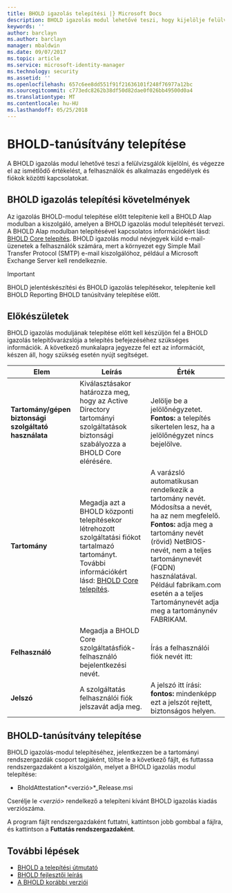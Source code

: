 ```yaml
---
title: BHOLD igazolás telepítési |} Microsoft Docs
description: BHOLD igazolás modul lehetővé teszi, hogy kijelölje felülvizsgálók, és végezze el az értékelést
keywords: ''
author: barclayn
ms.author: barclayn
manager: mbaldwin
ms.date: 09/07/2017
ms.topic: article
ms.service: microsoft-identity-manager
ms.technology: security
ms.assetid: ''
ms.openlocfilehash: 657c6ee8dd551f91f21636101f248f76977a12bc
ms.sourcegitcommit: c773edc8262b38df50d82dae0f026bb49500d0a4
ms.translationtype: MT
ms.contentlocale: hu-HU
ms.lasthandoff: 05/25/2018
---
```

# <a name="bhold-attestation-installation"></a>BHOLD-tanúsítvány telepítése

A BHOLD igazolás modul lehetővé teszi a felülvizsgálók kijelölni, és végezze el az ismétlődő értékelést, a felhasználók és alkalmazás engedélyek és fiókok közötti kapcsolatokat.

## <a name="bhold-attestation-installation-requirements"></a>BHOLD igazolás telepítési követelmények

Az igazolás BHOLD-modul telepítése előtt telepítenie kell a BHOLD Alap modulban a kiszolgáló, amelyen a BHOLD igazolás modul telepítését tervezi. A BHOLD Alap modulban telepítésével kapcsolatos információkért lásd: [BHOLD Core telepítés](https://technet.microsoft.com/library/jj134095(v=ws.10).aspx). BHOLD igazolás modul névjegyek küld e-mail-üzenetek a felhasználók számára, mert a környezet egy Simple Mail Transfer Protocol (SMTP) e-mail kiszolgálóhoz, például a Microsoft Exchange Server kell rendelkeznie.

>[!IMPORTANT]
BHOLD jelentéskészítési és BHOLD igazolás telepítésekor, telepítenie kell BHOLD Reporting BHOLD tanúsítvány telepítése előtt.

## <a name="before-you-begin"></a>Előkészületek

BHOLD igazolás moduljának telepítése előtt kell készüljön fel a BHOLD igazolás telepítővarázslója a telepítés befejezéséhez szükséges információk. A következő munkalapra jegyezze fel ezt az információt, készen áll, hogy szükség esetén nyújt segítséget.

| **Elem**                                    | **Leírás**                                                                                                                                                                                                           | **Érték**                                                                                                                                                                                                                                                                                                            |
|---------------------------------------------|---------------------------------------------------------------------------------------------------------------------------------------------------------------------------------------------------------------------------|----------------------------------------------------------------------------------------------------------------------------------------------------------------------------------------------------------------------------------------------------------------------------------------------------------------------|
| **Tartomány/gépen biztonsági szolgáltató használata** | Kiválasztásakor határozza meg, hogy az Active Directory tartományi szolgáltatások biztonsági szabályozza a BHOLD Core elérésére.                                                                                                                | Jelölje be a jelölőnégyzetet. **Fontos:** a telepítés sikertelen lesz, ha a jelölőnégyzet nincs bejelölve.                                                                                                                                                                                                                   |
| **Tartomány**                                  | Megadja azt a BHOLD központi telepítésekor létrehozott szolgáltatási fiókot tartalmazó tartományt. További információkért lásd: [BHOLD Core telepítés](https://technet.microsoft.com/library/jj134095(v=ws.10).aspx). | A varázsló automatikusan rendelkezik a tartomány nevét. Módosítsa a nevét, ha az nem megfelelő. **Fontos:** adja meg a tartomány nevét (rövid) NetBIOS-nevét, nem a teljes tartománynevét (FQDN) használatával. Például fabrikam.com esetén a a teljes Tartománynevét adja meg a tartománynév FABRIKAM. |
| **Felhasználó**                                    | Megadja a BHOLD Core szolgáltatásfiók-felhasználó bejelentkezési nevét.                                                                                                                                                          | Írás a felhasználói fiók nevét itt:                                                                                                                                                                                                                                                                                    |
| **Jelszó**                                | A szolgáltatás felhasználói fiók jelszavát adja meg.                                                                                                                                                                       | A jelszó itt írási: **fontos:** mindenképp ezt a jelszót rejtett, biztonságos helyen.                                                                                                                                                                                                                  |

## <a name="bhold-attestation-installation"></a>BHOLD-tanúsítvány telepítése

BHOLD igazolás-modul telepítéséhez, jelentkezzen be a tartományi rendszergazdák csoport tagjaként, töltse le a következő fájlt, és futtassa rendszergazdaként a kiszolgálón, melyet a BHOLD igazolás modul telepítése:

- BholdAttestation*\<verzió\>*\_Release.msi

Cserélje le *\<verzió\>* rendelkező a telepíteni kívánt BHOLD igazolás kiadás verziószáma.

A program fájlt rendszergazdaként futtatni, kattintson jobb gombbal a fájlra, és kattintson a **Futtatás rendszergazdaként**.

## <a name="next-steps"></a>További lépések

- [BHOLD a telepítési útmutató](bhold-installation-guide.md)
- [BHOLD fejlesztői leírás](../reference/mim2016-bhold-developer-reference.md)
- [A BHOLD korábbi verziói](../reference/version-bhold-history.md)